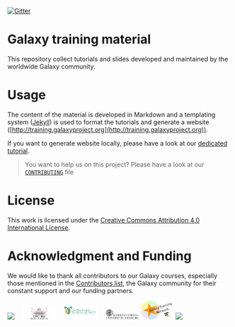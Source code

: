[![Gitter](https://badges.gitter.im/Galaxy-Training-Network/training-material.svg)](https://gitter.im/Galaxy-Training-Network/Lobby?utm_source=badge&utm_medium=badge&utm_campaign=pr-badge&utm_content=badge)


Galaxy training material
=================

This repository collect tutorials and slides developed and maintained by the worldwide Galaxy community.

# Usage

The content of the material is developed in Markdown and a templating system ([Jekyll](http://jekyllrb.com/)) is used to format the tutorials and generate a website ([http://training.galaxyproject.org](http://training.galaxyproject.org)).

If you want to generate website locally, please have a look at our [dedicated tutorial](https://galaxyproject.github.io/training-material//topics/training/tutorials/create-new-tutorial-jekyll/tutorial.html).

> You want to help us on this project? Please have a look at our [`CONTRIBUTING`](CONTRIBUTING.md) file

# License

This work is licensed under the [Creative Commons Attribution 4.0 International License](https://creativecommons.org/licenses/by/4.0/).

# Acknowledgment and Funding

We would like to thank all contributors to our Galaxy courses, especially those mentioned in the [Contributors list](CONTRIBUTORS.md), the Galaxy community for their constant support and our funding partners.

<a href="https://www.denbi.de/"><img src="https://raw.githubusercontent.com/bgruening/rbc_docs/master/logo/deNBI_Logo_rgb.png" width="15%"></a> 	&emsp;<a href="http://www.sfb992.uni-freiburg.de/"><img src="https://raw.githubusercontent.com/bgruening/presentations/bce348bb606c312d531c479e63a66efc2bc38d44/shared/resources/img/MEDEP.jpg" width="15%"></a> 	&emsp;<a href="http://www.ie-freiburg.mpg.de"><img src="https://raw.githubusercontent.com/bgruening/presentations/master/shared/resources/img/14_MPI_IE_logo_mit_180.gif" width="15%"></a> 	&emsp;<a href="https://www.uni-freiburg.de/"><img src="https://raw.githubusercontent.com/bgruening/presentations/a2e38e4b007994af798320db3a0131c4bb891c0e/shared/resources/img/logo_freiburg.jpg" width="15%"></a>
<a href="https://wiki.galaxyproject.org/Teach/GTN"><img src="./shared/images/GTNLogo1000.png" width="15%"></a>
<a href="http://www.france-bioinformatique.fr/"><img src="http://www.france-bioinformatique.fr/sites/default/files/ifb-logo_1.png" width="15%"></a> &emsp;
